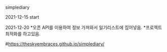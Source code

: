 simplediary

2021-12-15 start

2021-12-20
*오픈 API를 이용하여 정보 가져와서 일기리스트에 집어넣음.
*프로젝트 최적화를 하고있음.

#https://theskyembraces.github.io/simplediary/

